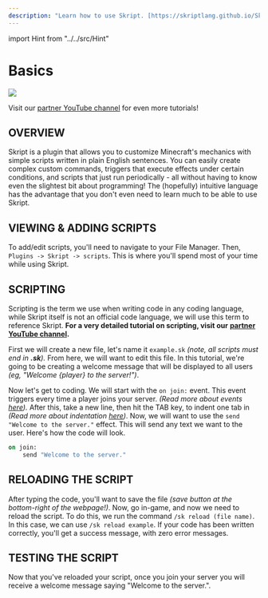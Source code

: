 ```yaml
---
description: "Learn how to use Skript. [https://skriptlang.github.io/Skript/]"
---
```


import Hint from "../../src/Hint"

# Basics

![](/skript.jpg)

<Hint style="warning">
Visit our <a href="https://www.youtube.com/channel/UCgXFIH9h2Vf9Q1e86n_FVJA">partner YouTube channel</a> for even more tutorials!
</Hint>

## OVERVIEW

Skript is a plugin that allows you to customize Minecraft's mechanics with simple scripts written in plain English sentences. You can easily create complex custom commands, triggers that execute effects under certain conditions, and scripts that just run periodically - all without having to know even the slightest bit about programming! The \(hopefully\) intuitive language has the advantage that you don't even need to learn much to be able to use Skript.

## VIEWING & ADDING SCRIPTS

To add/edit scripts, you'll need to navigate to your File Manager. Then, `Plugins -> Skript -> scripts`. This is where you'll spend most of your time while using Skript.

## SCRIPTING

Scripting is the term we use when writing code in any coding language, while Skript itself is not an official code language, we will use this term to reference Skript. **For a very detailed tutorial on scripting, visit our** [**partner YouTube channel**](https://www.youtube.com/channel/UCgXFIH9h2Vf9Q1e86n_FVJA)**.**

First we will create a new file, let's name it `example.sk` _\(note, all scripts must end in **.sk**\)._ From here, we will want to edit this file. In this tutorial, we're going to be creating a welcome message that will be displayed to all users _\(eg, "Welcome {player} to the server!"\)_.

Now let's get to coding. We will start with the `on join:` event. This event triggers every time a player joins your server. _\(Read more about events_ [_here_](/skript/events)_\)._ After this, take a new line, then hit the TAB key, to indent one tab in _\(Read more about indentation_ [_here_](/skript/indentation)_\)_. Now, we will want to use the `send "Welcome to the server."` effect. This will send any text we want to the user. Here's how the code will look.

```vb
on join:
    send "Welcome to the server."
```

## RELOADING THE SCRIPT

After typing the code, you'll want to save the file _\(save button at the bottom-right of the webpage!\)_. Now, go in-game, and now we need to reload the script. To do this, we run the command `/sk reload (file name)`. In this case, we can use `/sk reload example`. If your code has been written correctly, you'll get a success message, with zero error messages.

## TESTING THE SCRIPT

Now that you've reloaded your script, once you join your server you will receive a welcome message saying "Welcome to the server.".
